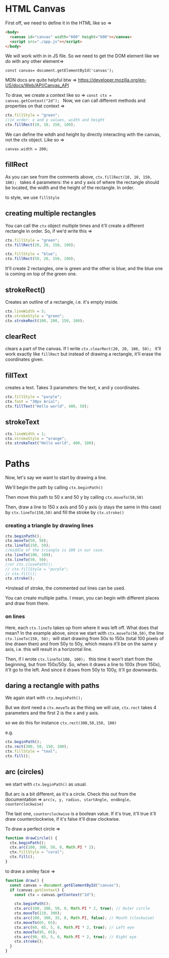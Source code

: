 # HTML Canvas

First off, we need to define it in the HTML like so =>

```html
<body>
  <canvas id="canvas" width="600" height="600"></canvas>
  <script src="./app.js"></script>
</body>
```

We will work with in in JS file. So we need to get the DOM element like we do with any other element=>

`const canvas= document.getElementById('canvas'); `

MDN docs are quite helpful btw => https://developer.mozilla.org/en-US/docs/Web/API/Canvas_API

To draw, we create a context like so =>
`const ctx = canvas.getContext("2d"); `
Now, we can call different methods and properties on that context =>

```javascript
ctx.fillStyle = "green";
//in order: x and y values, width and height
ctx.fillRect(10, 10, 150, 100);
```

We can define the witdh and height by directly interacting with the canvas, not the ctx object. Like so =>

`canvas.width = 200; `

## fillRect

As you can see from the comments above, `ctx.fillRect(10, 10, 150, 100); ` takes 4 parameters: the x and y axis of where the rectangle should be located, the width and the height of the rectangle. In order.

to style, we use `fillStyle`

## creating multiple rectangles

You can call the `ctx` object multiple times and it'll create a different rectangle in order. So, if we'd write this =>

```javascript
ctx.fillStyle = "green";
ctx.fillRect(20, 20, 150, 100);

ctx.fillStyle = "blue";
ctx.fillRect(50, 20, 150, 100);
```

It'll create 2 rectangles, one is green and the other is blue; and the blue one is coming on top of the green one.

## strokeRect()

Creates an outline of a rectangle, i.e. it's empty inside.

```javascript
ctx.lineWidth = 5;
ctx.strokeStyle = "green";
ctx.strokeRect(100, 200, 150, 100);
```

## clearRect

clears a part of the canvas. If I write `ctx.clearRect(20, 20, 100, 50); ` it'll work exactly like `fillRect` but instead of drawing a rectangle, it'll erase the coordinates given.

## fillText

creates a text. Takes 3 parameters: the text, x and y coordinates.

```javascript
ctx.fillStyle = "purple";
ctx.font = "30px Arial";
ctx.fillText("Hello world", 400, 50);
```

## strokeText

```javascript
ctx.lineWidth = 1;
ctx.strokeStyle = "orange";
ctx.strokeText("Hello world", 400, 100);
```

# Paths

Now, let's say we want to start by drawing a line.

We'll begin the path by calling `ctx.beginPath()`

Then move this path to 50 x and 50 y by calling `ctx.moveTo(50,50)`

Then, draw a line to 150 x axis and 50 y axis (y stays the same in this case) by `ctx.lineTo(150,50)`
and fill the stroke by `ctx.stroke()`

### creating a triangle by drawing lines

```javascript
ctx.beginPath();
ctx.moveTo(50, 50);
ctx.lineTo(150, 50);
//middle of the triangle is 100 in our case.
ctx.lineTo(100, 100);
ctx.lineTo(50, 50);
//or ctx.closePath();
// ctx.fillStyle = "purple";
// ctx.fill();
ctx.stroke();
```

\*Instead of stroke, the commented out lines can be used.

You can create multiple paths. I mean, you can begin with different places and draw from there.

### on lines

Here, each `ctx.lineTo` takes up from where it was left off. What does that mean? In the example above, since we start with `ctx.moveTo(50,50)`, the line `ctx.lineTo(150, 50); `will start drawing from 50x to 150x (total 100 pixels of line drawn then) and from 50y to 50y, which means it'll be on the same y axis, i.e. this will result in a horizontal line.

Then, if I wrote `ctx.lineTo(100, 100); ` this time it won't start from the beginning, but from 150x/50y. So, when it draws a line to 100x (from 150x), it'll go to the left. And since it draws from 50y to 100y, it'll go downwards.

## daring a rectangle with paths

We again start with `ctx.beginPath();`

But we dont need a `ctx.moveTo` as the thing we will use, `ctx.rect` takes 4 parameters and the first 2 is the x and y axis.

so we do this for instance `ctx.rect(300,50,150, 100)`

e.g.

```javascript
ctx.beginPath();
ctx.rect(300, 50, 150, 100);
ctx.fillStyle = "teal";
ctx.fill();
```

## arc (circles)

we start with `ctx.beginPath()` as usual.

But arc is a bit different, as it's a circle. Check this out from the documentation => `arc(x, y, radius, startAngle, endAngle, counterclockwise)`

The last one, `counterclockwise` is a boolean value. If it's true, it'll true it'll draw counterclockwise, if it's false it'll draw clockwise.

To draw a perfect circle =>

```javascript
function drawCircle() {
  ctx.beginPath();
  ctx.arc(100, 300, 50, 0, Math.PI * 2);
  ctx.fillStyle = "coral";
  ctx.fill();
}
```

to draw a smiley face =>

```javascript
function draw() {
  const canvas = document.getElementById("canvas");
  if (canvas.getContext) {
    const ctx = canvas.getContext("2d");

    ctx.beginPath();
    ctx.arc(100, 300, 50, 0, Math.PI * 2, true); // Outer circle
    ctx.moveTo(110, 300);
    ctx.arc(100, 300, 35, 0, Math.PI, false); // Mouth (clockwise)
    ctx.moveTo(65, 65);
    ctx.arc(60, 65, 5, 0, Math.PI * 2, true); // Left eye
    ctx.moveTo(95, 65);
    ctx.arc(90, 65, 5, 0, Math.PI * 2, true); // Right eye
    ctx.stroke();
  }
}
```
